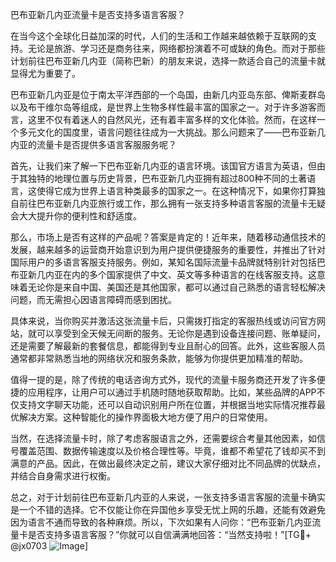 巴布亚新几内亚流量卡是否支持多语言客服？

在当今这个全球化日益加深的时代，人们的生活和工作越来越依赖于互联网的支持。无论是旅游、学习还是商务往来，网络都扮演着不可或缺的角色。而对于那些计划前往巴布亚新几内亚（简称巴新）的朋友来说，选择一款适合自己的流量卡就显得尤为重要了。

巴布亚新几内亚是位于南太平洋西部的一个岛国，由新几内亚岛东部、俾斯麦群岛以及布干维尔岛等组成，是世界上生物多样性最丰富的国家之一。对于许多游客而言，这里不仅有着迷人的自然风光，还有着丰富多样的文化体验。然而，在这样一个多元文化的国度里，语言问题往往成为一大挑战。那么问题来了——巴布亚新几内亚的流量卡是否提供多语言客服服务呢？

首先，让我们来了解一下巴布亚新几内亚的语言环境。该国官方语言为英语，但由于其独特的地理位置与历史背景，巴布亚新几内亚拥有超过800种不同的土著语言，这使得它成为世界上语言种类最多的国家之一。在这种情况下，如果你打算独自前往巴布亚新几内亚旅行或工作，那么拥有一张支持多种语言客服的流量卡无疑会大大提升你的便利性和舒适度。

那么，市场上是否有这样的产品呢？答案是肯定的！近年来，随着移动通信技术的发展，越来越多的运营商开始意识到为用户提供便捷服务的重要性，并推出了针对国际用户的多语言客服支持服务。例如，某知名国际流量卡品牌就特别针对包括巴布亚新几内亚在内的多个国家提供了中文、英文等多种语言的在线客服支持。这意味着无论你是来自中国、美国还是其他国家，都可以通过自己熟悉的语言轻松解决问题，而无需担心因语言障碍而感到困扰。

具体来说，当你购买并激活这张流量卡后，只需拨打指定的客服热线或访问官方网站，就可以享受到全天候无间断的服务。无论你是遇到设备连接问题、账单疑问，还是需要了解最新的套餐信息，都能得到专业且耐心的回答。此外，这些客服人员通常都非常熟悉当地的网络状况和服务条款，能够为你提供更加精准的帮助。

值得一提的是，除了传统的电话咨询方式外，现代的流量卡服务商还开发了许多便捷的应用程序，让用户可以通过手机随时随地获取帮助。比如，某些品牌的APP不仅支持文字聊天功能，还可以自动识别用户所在位置，并根据当地实际情况推荐最优解决方案。这种智能化的操作界面极大地方便了用户的日常使用。

当然，在选择流量卡时，除了考虑客服语言之外，还需要综合考量其他因素，如信号覆盖范围、数据传输速度以及价格合理性等。毕竟，谁都不希望花了钱却买不到满意的产品。因此，在做出最终决定之前，建议大家仔细对比不同品牌的优缺点，并结合自身需求进行权衡。

总之，对于计划前往巴布亚新几内亚的人来说，一张支持多语言客服的流量卡确实是一个不错的选择。它不仅能让你在异国他乡享受无忧上网的乐趣，还能有效避免因为语言不通而导致的各种麻烦。所以，下次如果有人问你：“巴布亚新几内亚流量卡是否支持多语言客服？”你就可以自信满满地回答：“当然支持啦！”[TG💪+ @jx0703 ![Image](https://github.com/user-attachments/assets/dbca1d08-cadb-493c-b0ec-ad6f7a83f270)]